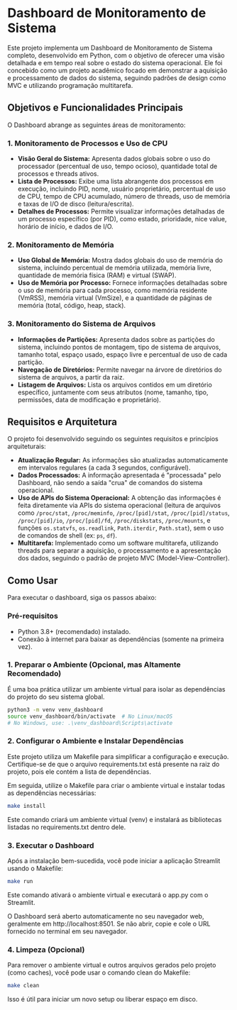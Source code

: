 # Dashboard de Monitoramento de Sistema

Este projeto implementa um Dashboard de Monitoramento de Sistema completo, desenvolvido em Python, com o objetivo de oferecer uma visão detalhada e em tempo real sobre o estado do sistema operacional. Ele foi concebido como um projeto acadêmico focado em demonstrar a aquisição e processamento de dados do sistema, seguindo padrões de design como MVC e utilizando programação multitarefa.

## Objetivos e Funcionalidades Principais

O Dashboard abrange as seguintes áreas de monitoramento:

### 1. Monitoramento de Processos e Uso de CPU
* **Visão Geral do Sistema:** Apresenta dados globais sobre o uso do processador (percentual de uso, tempo ocioso), quantidade total de processos e threads ativos.
* **Lista de Processos:** Exibe uma lista abrangente dos processos em execução, incluindo PID, nome, usuário proprietário, percentual de uso de CPU, tempo de CPU acumulado, número de threads, uso de memória e taxas de I/O de disco (leitura/escrita).
* **Detalhes de Processos:** Permite visualizar informações detalhadas de um processo específico (por PID), como estado, prioridade, nice value, horário de início, e dados de I/O.

### 2. Monitoramento de Memória
* **Uso Global de Memória:** Mostra dados globais do uso de memória do sistema, incluindo percentual de memória utilizada, memória livre, quantidade de memória física (RAM) e virtual (SWAP).
* **Uso de Memória por Processo:** Fornece informações detalhadas sobre o uso de memória para cada processo, como memória residente (VmRSS), memória virtual (VmSize), e a quantidade de páginas de memória (total, código, heap, stack).

### 3. Monitoramento do Sistema de Arquivos
* **Informações de Partições:** Apresenta dados sobre as partições do sistema, incluindo pontos de montagem, tipo de sistema de arquivos, tamanho total, espaço usado, espaço livre e percentual de uso de cada partição.
* **Navegação de Diretórios:** Permite navegar na árvore de diretórios do sistema de arquivos, a partir da raiz.
* **Listagem de Arquivos:** Lista os arquivos contidos em um diretório específico, juntamente com seus atributos (nome, tamanho, tipo, permissões, data de modificação e proprietário).

## Requisitos e Arquitetura

O projeto foi desenvolvido seguindo os seguintes requisitos e princípios arquiteturais:

* **Atualização Regular:** As informações são atualizadas automaticamente em intervalos regulares (a cada 3 segundos, configurável).
* **Dados Processados:** A informação apresentada é "processada" pelo Dashboard, não sendo a saída "crua" de comandos do sistema operacional.
* **Uso de APIs do Sistema Operacional:** A obtenção das informações é feita diretamente via APIs do sistema operacional (leitura de arquivos como `/proc/stat`, `/proc/meminfo`, `/proc/[pid]/stat`, `/proc/[pid]/status`, `/proc/[pid]/io`, `/proc/[pid]/fd`, `/proc/diskstats`, `/proc/mounts`, e funções `os.statvfs`, `os.readlink`, `Path.iterdir`, `Path.stat`), sem o uso de comandos de shell (ex: `ps`, `df`).
* **Multitarefa:** Implementado como um software multitarefa, utilizando threads para separar a aquisição, o processamento e a apresentação dos dados, seguindo o padrão de projeto MVC (Model-View-Controller).

## Como Usar

Para executar o dashboard, siga os passos abaixo:

### Pré-requisitos
* Python 3.8+ (recomendado) instalado.
* Conexão à internet para baixar as dependências (somente na primeira vez).

### 1. Preparar o Ambiente (Opcional, mas Altamente Recomendado)

É uma boa prática utilizar um ambiente virtual para isolar as dependências do projeto do seu sistema global.

```bash
python3 -m venv venv_dashboard
source venv_dashboard/bin/activate  # No Linux/macOS
# No Windows, use: .\venv_dashboard\Scripts\activate
```
### 2. Configurar o Ambiente e Instalar Dependências

Este projeto utiliza um Makefile para simplificar a configuração e execução. Certifique-se de que o arquivo requirements.txt está presente na raiz do projeto, pois ele contém a lista de dependências.

Em seguida, utilize o Makefile para criar o ambiente virtual e instalar todas as dependências necessárias:

```bash
make install
```

Este comando criará um ambiente virtual (venv) e instalará as bibliotecas listadas no requirements.txt dentro dele.

### 3. Executar o Dashboard
Após a instalação bem-sucedida, você pode iniciar a aplicação Streamlit usando o Makefile:

```bash
make run
```

Este comando ativará o ambiente virtual e executará o app.py com o Streamlit.

O Dashboard será aberto automaticamente no seu navegador web, geralmente em http://localhost:8501. Se não abrir, copie e cole o URL fornecido no terminal em seu navegador.

### 4. Limpeza (Opcional)
Para remover o ambiente virtual e outros arquivos gerados pelo projeto (como caches), você pode usar o comando clean do Makefile:

```bash
make clean
```

Isso é útil para iniciar um novo setup ou liberar espaço em disco.